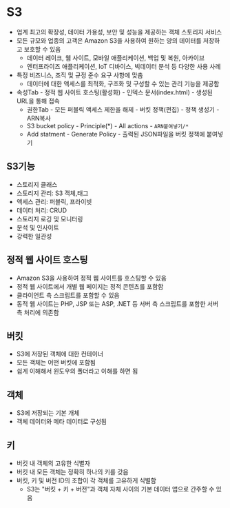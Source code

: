 # S3
- 업계 최고의 확장성, 데이터 가용성, 보안 및 성능을 제공하는 객체 스토리지 서비스
- 모든 규모와 업종의 고객은 Amazon S3을 사용하여 원하는 양의 데이터를 저장하고 보호할 수 있음
    + 데이터 레이크, 웹 사이트, 모바일 애플리케이션, 백업 및 복원, 아카이브
    + 엔터프라이즈 애플리케이션, IoT 디바이스, 빅데이터 분석 등 다양한 사용 사례
- 특정 비즈니스, 조직 및 규정 준수 요구 사항에 맞춤
    + 데이터에 대한 액세스를 최적화, 구조화 및 구성할 수 있는 관리 기능을 제공함
- 속성Tab - 정적 웹 사이트 호스팅(활성화) - 인덱스 문서(index.html) - 생성된 URL을 통해 접속
    + 권한Tab - 모든 퍼블릭 액세스 제한을 해제 - 버킷 정책(편집) - 정책 생성기 - ARN복사
    + S3 bucket policy - Principle(*) -  All actions - `ARN붙여넣기/*`
    + Add statment - Generate Policy - 출력된 JSON파일을 버킷 정책에 붙여넣기 

## S3기능
- 스토리지 클래스
- 스토리지 관리: S3 객체,태그
- 액세스 관리: 퍼블릭, 프라이빗 
- 데이터 처리: CRUD 
- 스토리지 로깅 및 모니터링
- 분석 및 인사이트
- 강력한 일관성

## 정적 웹 사이트 호스팅
- Amazon S3을 사용하여 정적 웹 사이트를 호스팅할 수 있음
- 정적 웹 사이트에서 개별 웹 페이지는 정적 콘텐츠를 포함함
- 클라이언트 측 스크립트를 포함할 수 있음
- 동적 웹 사이트는 PHP, JSP 또는 ASP, .NET 등 서버 측 스크립트를 포함한 서버 측 처리에 의존함

## 버킷
- S3에 저장된 객체에 대한 컨테이너
- 모든 객체는 어떤 버킷에 포함됨
- 쉽게 이해해서 윈도우의 폴더라고 이해를 하면 됨

## 객체
- S3에 저장되는 기본 개체
- 객체 데이터와 메타 데이터로 구성됨

## 키
- 버킷 내 객체의 고유한 식별자
- 버킷 내 모든 객체는 정확히 하나의 키를 갖음
- 버킷, 키 및 버전 ID의 조합이 각 객체를 고유하게 식별함
    + S3는 "버킷 + 키 + 버전"과 객체 자체 사이의 기본 데이터 앱으로 간주할 수 있음 
